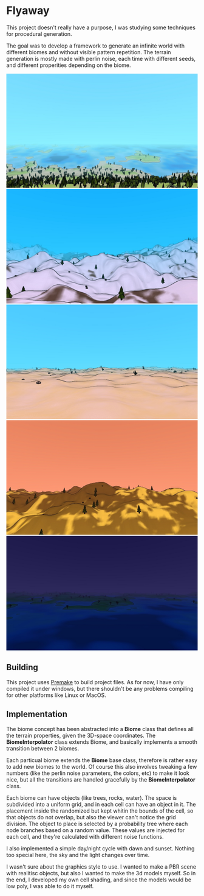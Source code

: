 # Flyaway

This project doesn't really have a purpose, I was studying some techniques for procedural generation.

The goal was to develop a framework to generate an infinite world with different biomes and without visible pattern repetition. The terrain generation is mostly made with perlin noise, each time with different seeds, and different properities depending on the biome.

![Screenshot](https://github.com/erbuka/flyaway/blob/master/screenshots/flyaway1.jpg)
![Screenshot](https://github.com/erbuka/flyaway/blob/master/screenshots/flyaway2.jpg)
![Screenshot](https://github.com/erbuka/flyaway/blob/master/screenshots/flyaway3.jpg)
![Screenshot](https://github.com/erbuka/flyaway/blob/master/screenshots/flyaway4.jpg)
![Screenshot](https://github.com/erbuka/flyaway/blob/master/screenshots/flyaway5.jpg)

## Building

This project uses [Premake](https://premake.github.io/) to build project files. As for now, I have only compiled it under windows, but there shouldn't be any problems compiling for other platforms like Linux or MacOS.


## Implementation

The biome concept has been abstracted into a __Biome__ class that defines all the terrain properties, given the 3D-space coordinates.
The __BiomeInterpolator__ class extends Biome, and basically implements a smooth transition between 2 biomes.

Each particual biome extends the __Biome__ base class, therefore is rather easy to add new biomes to the world. Of course this also involves tweaking a few numbers (like the perlin noise parameters, the colors, etc) to make it look nice, but all the transitions are handled gracefully by the __BiomeInterpolator__ class.

Each biome can have objects (like trees, rocks, water). The space is subdivided into a uniform grid, and in each cell can have an object in it. The placement inside the randomized but kept whitin the bounds of the cell, so that objects do not overlap, but also the viewer can't notice the grid division. The object to place is selected by a probability tree where each node branches based on a random value. These values are injected for each cell, and they're calculated with different noise functions.

I also implemented a simple day/night cycle with dawn and sunset. Nothing too special here, the sky and the light changes over time.

I wasn't sure about the graphics style to use. I wanted to make a PBR scene with realitisc objects, but also I wanted to make the 3d models myself. So in the end, I developed my own cell shading, and since the models would be low poly, I was able to do it myself.


